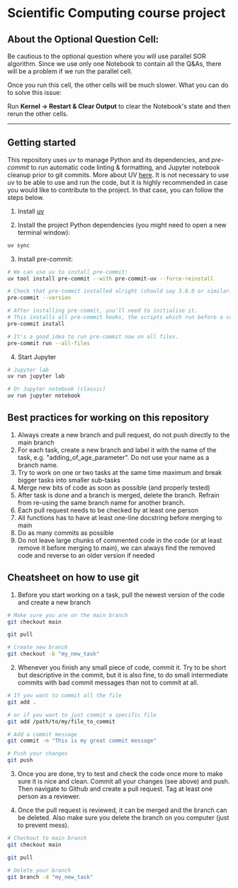 # Scientific Computing course project

## About the Optional Question Cell:

Be cautious to the optional question where you will use parallel SOR algorithm. Since we use only one Notebook to contain all the Q&As, there will be a problem if we run the parallel cell.

Once you run this cell, the other cells will be much slower. What you can do to solve this issue:

Run **Kernel -\> Restart & Clear Output** to clear the Notebook's state and then rerun the other cells.

---
## Getting started

This repository uses _uv_ to manage Python and its dependencies, and _pre-commit_ to run
automatic code linting & formatting, and Jupyter notebook cleanup prior to git commits. More about UV [here](https://docs.astral.sh/uv/guides/projects/). It is not necessary to use _uv_ to be able to use and run the code, but it is highly recommended in case you would like to contribute to the project. In that case, you can follow the steps below.

1. Install [uv](https://github.com/astral-sh/uv)

2. Install the project Python dependencies (you might need to open a new terminal window):

```zsh
uv sync
```

3. Install pre-commit:

```zsh
# We can use uv to install pre-commit!
uv tool install pre-commit --with pre-commit-uv --force-reinstall

# Check that pre-commit installed alright (should say 3.8.0 or similar)
pre-commit --version

# After installing pre-commit, you'll need to initialise it.
# This installs all pre-commit hooks, the scripts which run before a commit.
pre-commit install

# It's a good idea to run pre-commit now on all files.
pre-commit run --all-files
```

4. Start Jupyter

```zsh
# Jupyter lab
uv run jupyter lab

# Or Jupyter notebook (classic)
uv run jupyter notebook
```

## Best practices for working on this repository

1. Always create a new branch and pull request, do not push directly to the main branch
2. For each task, create a new branch and label it with the name of the task, e.g. "adding_of_age_parameter". Do not use your name as a branch name.
3. Try to work on one or two tasks at the same time maximum and break bigger tasks into smaller sub-tasks
4. Merge new bits of code as soon as possible (and properly tested)
5. After task is done and a branch is merged, delete the branch. Refrain from re-using the same branch name for another branch.
6. Each pull request needs to be checked by at least one person
7. All functions has to have at least one-line docstring before merging to main
8. Do as many commits as possible
9. Do not leave large chunks of commented code in the code (or at least remove it before merging to main), we can always find the removed code and reverse to an older version if needed

## Cheatsheet on how to use git

1. Before you start working on a task, pull the newest version of the code and create a new branch

```zsh
# Make sure you are on the main branch
git checkout main

git pull

# Create new branch
git checkout -b "my_new_task"
```

2. Whenever you finish any small piece of code, commit it. Try to be short but descriptive in the commit, but it is also fine, to do small intermediate commits with bad commit messages than not to commit at all.

```zsh
# If you want to commit all the file
git add .

# or if you want to just commit a specific file
git add /path/to/my/file_to_commit

# Add a commit message
git commit -m "This is my great commit message"

# Push your changes
git push
```

3. Once you are done, try to test and check the code once more to make sure it is nice and clean. Commit all your changes (see above) and push. Then navigate to Github and create a pull request. Tag at least one person as a reviewer.

4. Once the pull request is reviewed, it can be merged and the branch can be deleted. Also make sure you delete the branch on you computer (just to prevent mess).


```zsh
# Checkout to main branch
git checkout main

git pull

# Delete your branch
git branch -d "my_new_task"
```
